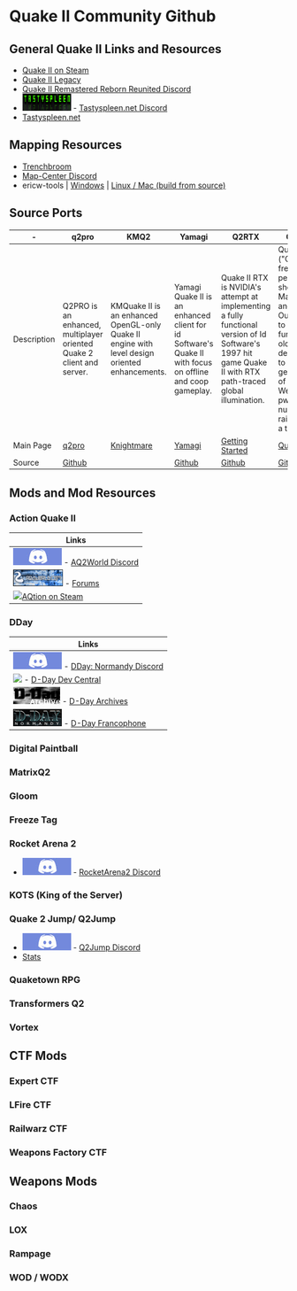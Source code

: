 # Quake II Community Github

## General Quake II Links and Resources

* [Quake II on Steam](https://store.steampowered.com/app/2320/Quake_II/)
* [Quake II Legacy](https://quakelegacy.com/)
* [Quake II Remastered Reborn Reunited Discord](https://discord.gg/3udM8Vz)
* ![](images/tastyspleen.png) - [Tastyspleen.net Discord](http://discord.tastyspleen.net)
* [Tastyspleen.net](http://tastyspleen.net/)
  
## Mapping Resources

* [Trenchbroom](https://trenchbroom.github.io/)
* [Map-Center Discord](https://discord.gg/ccwcjBbJFt)
* ericw-tools | [Windows](https://github.com/ericwa/ericw-tools/releases/tag/2.0.0-alpha1) | [Linux / Mac (build from source)](https://github.com/ericwa/ericw-tools/)

## Source Ports

| - | q2pro | KMQ2 | Yamagi | Q2RTX | Quetoo | r1q2 |
| --- | --- | --- | --- | --- | --- | --- | 
| Description | Q2PRO is an enhanced, multiplayer oriented Quake 2 client and server. | KMQuake II is an enhanced OpenGL-only Quake II engine with level design oriented enhancements. | Yamagi Quake II is an enhanced client for id Software's Quake II with focus on offline and coop gameplay.| Quake II RTX is NVIDIA's attempt at implementing a fully functional version of Id Software's 1997 hit game Quake II with RTX path-traced global illumination. | Quetoo ("Q2") is a free first person shooter for Mac, PC and Linux. Our goal is to bring the fun of oldschool deathmatch to a new generation of gamers. We're pwning nubz, one rail slug at a time. | Quake II engine mod focused on speed and security. |
| Main Page | [q2pro](https://skuller.net/q2pro/) | [Knightmare](http://www.markshan.com/knightmare/) | [Yamagi](https://www.yamagi.org/quake2/) | [Getting Started](https://www.nvidia.com/content/dam/en-zz/Solutions/geforce/news/quake-ii-rtx-june-6-release-date/Quake-II-RTX-Getting-Started.pdf) | [Quetoo](http://quetoo.org/) | [r1ch.net](https://r1ch.net/old-stuff)
| Source| [Github](https://github.com/skullernet/q2pro) | | [Github](https://github.com/yquake2/yquake2) | [Github](https://github.com/NVIDIA/Q2RTX) | [Github](https://github.com/jdolan/quetoo) | [Github](https://github.com/tastyspleen/r1q2-archive)

## Mods and Mod Resources

### Action Quake II

| Links |
| ---   |
|![](images/discord.jpg) - [AQ2World Discord](https://discord.aq2world.com)
|![](images/aqworldbanner.jpg) - [Forums](https://forums.aq2world.com)
|![](images/)[AQtion on Steam](https://store.steampowered.com/app/1978800/AQtion/)

### DDay 
| Links |
| --- |
|![](images/discord.jpg) - [DDay: Normandy Discord](https://discord.gg/Xkpct32)
|![](http://www.ddaydev.com/site/include/images/links/ddc_anim1.gif) - [D-Day Dev Central](http://www.ddaydev.com/site/index.php)
|![](images/dday.gif) - [D-Day Archives](http://www.quakewiki.net/archives/dday.planetquake.gamespy.com/site/)
|![](images/french.gif) - [D-Day Francophone](https://ddaynormandy.forumactif.fr/)

### Digital Paintball

### MatrixQ2

### Gloom

### Freeze Tag

### Rocket Arena 2

* ![](images/discord.jpg) - [RocketArena2 Discord](https://discord.gg/3gjMKcMgrE)

### KOTS (King of the Server)

### Quake 2 Jump/ Q2Jump

* ![](images/discord.jpg) - [Q2Jump Discord](http://discord.q2jump.net/)
* [Stats](http://q2jump.net/)

### Quaketown RPG

### Transformers Q2

### Vortex

## CTF Mods

### Expert CTF

### LFire CTF

### Railwarz CTF

### Weapons Factory CTF

## Weapons Mods

### Chaos

### LOX

### Rampage

### WOD / WODX

